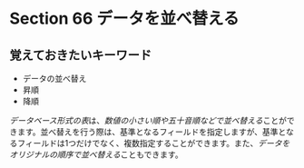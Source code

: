# Section 66 データを並べ替える

## 覚えておきたいキーワード
- データの並べ替え
- 昇順
- 降順

<em>データベース形式の表</em>は、<em>数値の小さい順や五十音順などで並べ替える</em>ことができます。並べ替えを行う際は、基準となるフィールドを指定しますが、基準となるフィールドは1つだけでなく、複数指定することができます。また、<em>データをオリジナルの順序で並べ替える</em>こともできます。
